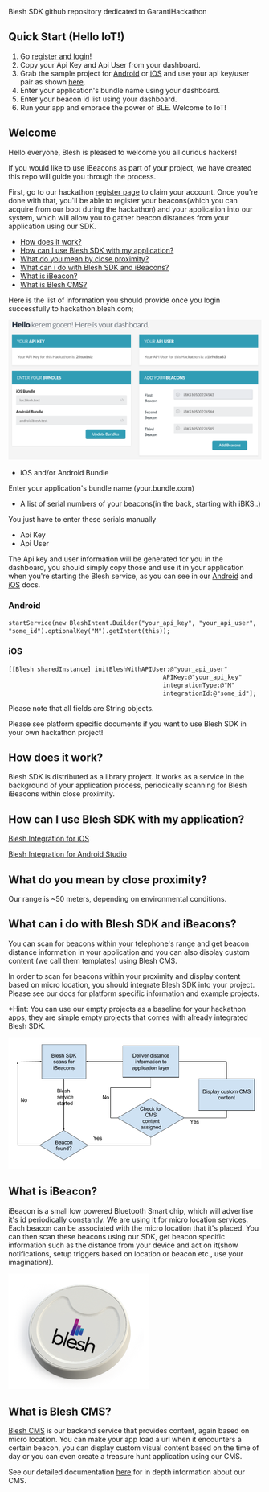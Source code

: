 Blesh SDK github repository dedicated to GarantiHackathon

## Quick Start (Hello IoT!)

1. Go [register and login](http://hackathon.blesh.com/)!
2. Copy your Api Key and Api User from your dashboard.
3. Grab the sample project for [Android](Android/HackathonSample) or [iOS](iOS/HackhatonSample) and use your api key/user pair as shown [here](docs).
4. Enter your application's bundle name using your dashboard.
5. Enter your beacon id list using your dashboard.
6. Run your app and embrace the power of BLE. Welcome to IoT!

## Welcome

Hello everyone, Blesh is pleased to welcome you all curious hackers!

If you would like to use iBeacons as part of your project, we have created this repo will guide you through the process.

First, go to our hackathon [register page](http://hackathon.blesh.com/) to claim your account. Once you're done with that, you'll be able to register your beacons(which you can acquire from our boot during the hackathon) and your application into our system, which will allow you to gather beacon distances from your application using our SDK.

- [How does it work?](#how-does-it-work)
- [How can I use Blesh SDK with my application?](#how-can-i-use-blesh-sdk-with-my-application)
- [What do you mean by close proximity?](#what-do-you-mean-by-close-proximity)
- [What can i do with Blesh SDK and iBeacons?](#what-can-i-do-with-blesh-sdk-and-ibeacons)
- [What is iBeacon?](#what-is-ibeacon)
- [What is Blesh CMS?](#what-is-blesh-cms)

Here is the list of information you should provide once you login successfully to hackathon.blesh.com;

![dashboard](img/hackathon_login.png)

- iOS and/or Android Bundle

Enter your application's bundle name (your.bundle.com)

- A list of serial numbers of your beacons(in the back, starting with iBKS..)

You just have to enter these serials manually

- Api Key
- Api User

The Api key and user information will be generated for you in the dashboard, you should simply copy those and use it in your application when you're starting the Blesh service, as you can see in our [Android](docs/howto_android.md) and [iOS](docs/howto_ios.md) docs.

### Android
```
startService(new BleshIntent.Builder("your_api_key", "your_api_user", "some_id").optionalKey("M").getIntent(this));
```

### iOS
```
[[Blesh sharedInstance] initBleshWithAPIUser:@"your_api_user"
                                           APIKey:@"your_api_key"
                                           integrationType:@"M"
                                           integrationId:@"some_id"];
```

Please note that all fields are String objects.

Please see platform specific documents if you want to use Blesh SDK in your own hackathon project!

## How does it work?

Blesh SDK is distributed as a library project. It works as a service in the background of your application process, periodically scanning for Blesh iBeacons within close proximity.

## How can I use Blesh SDK with my application?

[Blesh Integration for iOS](howto_ios.md)

[Blesh Integration for Android Studio](howto_android.md)

## What do you mean by close proximity?

Our range is ~50 meters, depending on environmental conditions.

## What can i do with Blesh SDK and iBeacons?

You can scan for beacons within your telephone's range and get beacon distance information in your application and you can also display custom content (we call them templates) using Blesh CMS.

In order to scan for beacons within your proximity and display content based on micro location, you should integrate Blesh SDK into your project. Please see our docs for platform specific information and example projects.

*Hint: You can use our empty projects as a baseline for your hackathon apps, they are simple empty projects that comes with already integrated Blesh SDK.

![workflow](img/blesh_sdk_workflow.png)

## What is iBeacon?

iBeacon is a small low powered Bluetooth Smart chip, which will advertise it's id periodically constantly. We are using it for micro location services. Each beacon can be associated with the micro location that it's placed. You can then scan these beacons using our SDK, get beacon specific information such as the distance from your device and act on it(show notifications, setup triggers based on location or beacon etc., use your imagination!).

![blesh](img/blesh.png)

## What is Blesh CMS?

[Blesh CMS](http://beacon.do/) is our backend service that provides content, again based on micro location. You can make your app load a url when it encounters a certain beacon, you can display custom visual content based on the time of day or you can even create a treasure hunt application using our CMS.

See our detailed documentation [here](docs/cms/BleshCMS_intro_eng.md) for in depth information about our CMS.

